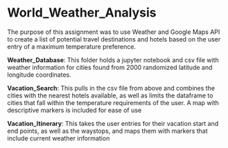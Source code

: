 # World_Weather_Analysis

The purpose of this assignment was to use Weather and Google Maps API to create a list of potential travel destinations and hotels based on the user entry of a maximum temperature preference. 


**Weather_Database**: This folder holds a jupyter notebook and csv file with weather information for cities found from 2000 randomized latitude and longitude coordinates. 

**Vacation_Search**: This pulls in the csv file from above and combines the cities with the nearest hotels available, as well as limits the dataframe to cities that fall within the temperature requirements of the user. A map with descriptive markers is included for ease of use



**Vacation_Itinerary**: This takes the user entries for their vacation start and end points, as well as the waystops, and maps them with markers that include current weather information
